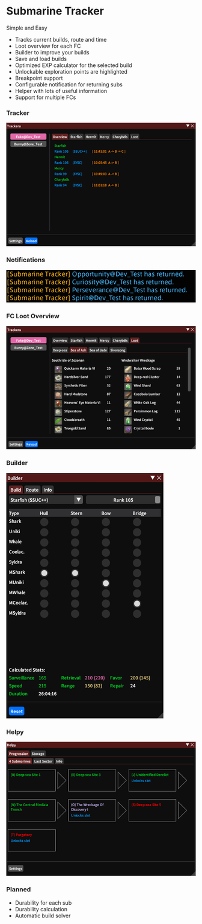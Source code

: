 # Submarine Tracker

Simple and Easy  
+ Tracks current builds, route and time 
+ Loot overview for each FC
+ Builder to improve your builds 
+ Save and load builds
+ Optimized EXP calculator for the selected build
+ Unlockable exploration points are highlighted
+ Breakpoint support
+ Configurable notification for returning subs
+ Helper with lots of useful information
+ Support for multiple FCs  

### Tracker
![tracker](SubmarineTracker/images/tracker.png)

### Notifications
![notify](SubmarineTracker/images/chat.png)

### FC Loot Overview
![loot](SubmarineTracker/images/fcLoot.png)

### Builder
![builder](SubmarineTracker/images/builder.png)

### Helpy
![helpy](SubmarineTracker/images/helpy.png)


### Planned
+ Durability for each sub 
+ Durability calculation
+ Automatic build solver
